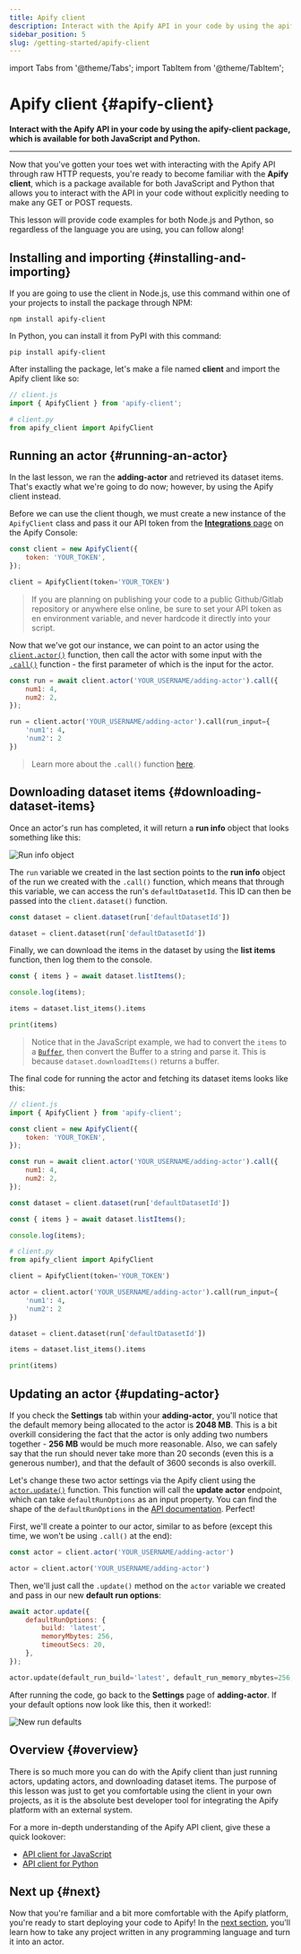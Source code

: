 ```yaml
---
title: Apify client
description: Interact with the Apify API in your code by using the apify-client package, which is available for both JavaScript and Python.
sidebar_position: 5
slug: /getting-started/apify-client
---
```


import Tabs from '@theme/Tabs';
import TabItem from '@theme/TabItem';

# Apify client {#apify-client}

**Interact with the Apify API in your code by using the apify-client package, which is available for both JavaScript and Python.**

---

Now that you've gotten your toes wet with interacting with the Apify API through raw HTTP requests, you're ready to become familiar with the **Apify client**, which is a package available for both JavaScript and Python that allows you to interact with the API in your code without  explicitly needing to make any GET or POST requests.

This lesson will provide code examples for both Node.js and Python, so regardless of the language you are using, you can follow along!

## Installing and importing {#installing-and-importing}

If you are going to use the client in Node.js, use this command within one of your projects to install the package through NPM:

```shell
npm install apify-client
```

In Python, you can install it from PyPI with this command:

```shell
pip install apify-client
```

After installing the package, let's make a file named **client** and import the Apify client like so:

<Tabs groupId="main">
<TabItem value="Node.js" label="Node.js">

```javascript
// client.js
import { ApifyClient } from 'apify-client';

```

</TabItem>
<TabItem value="Python" label="Python">

```python
# client.py
from apify_client import ApifyClient

```

</TabItem>
</Tabs>

## Running an actor {#running-an-actor}

In the last lesson, we ran the **adding-actor** and retrieved its dataset items. That's exactly what we're going to do now; however, by using the Apify client instead.

Before we can use the client though, we must create a new instance of the `ApifyClient` class and pass it our API token from the [**Integrations** page](https://console.apify.com/account?tab=integrations&asrc=developers_portal) on the Apify Console:

<Tabs groupId="main">
<TabItem value="Node.js" label="Node.js">

```javascript
const client = new ApifyClient({
    token: 'YOUR_TOKEN',
});

```

</TabItem>
<TabItem value="Python" label="Python">

```python
client = ApifyClient(token='YOUR_TOKEN')

```

</TabItem>
</Tabs>

> If you are planning on publishing your code to a public Github/Gitlab repository or anywhere else online, be sure to set your API token as en environment variable, and never hardcode it directly into your script.

Now that we've got our instance, we can point to an actor using the [`client.actor()`](/api/client/js/reference/class/ApifyClient#actor) function, then call the actor with some input with the [`.call()`](/api/client/js/reference/class/ApifyClient#actor) function - the first parameter of which is the input for the actor.

<Tabs groupId="main">
<TabItem value="Node.js" label="Node.js">

```javascript
const run = await client.actor('YOUR_USERNAME/adding-actor').call({
    num1: 4,
    num2: 2,
});

```

</TabItem>
<TabItem value="Python" label="Python">

```python
run = client.actor('YOUR_USERNAME/adding-actor').call(run_input={
    'num1': 4,
    'num2': 2
})

```

</TabItem>
</Tabs>

> Learn more about the `.call()` function [here](/api/client/js/reference/class/ApifyClient#actor).

## Downloading dataset items {#downloading-dataset-items}

Once an actor's run has completed, it will return a **run info** object that looks something like this:

![Run info object](./images/run-info.webp)

The `run` variable we created in the last section points to the **run info** object of the run we created with the `.call()` function, which means that through this variable, we can access the run's `defaultDatasetId`. This ID can then be passed into the `client.dataset()` function.

<Tabs groupId="main">
<TabItem value="Node.js" label="Node.js">

```javascript
const dataset = client.dataset(run['defaultDatasetId'])

```

</TabItem>
<TabItem value="Python" label="Python">

```python
dataset = client.dataset(run['defaultDatasetId'])

```

</TabItem>
</Tabs>

Finally, we can download the items in the dataset by using the **list items** function, then log them to the console.

<Tabs groupId="main">
<TabItem value="Node.js" label="Node.js">

```javascript
const { items } = await dataset.listItems();

console.log(items);

```

</TabItem>
<TabItem value="Python" label="Python">

```python
items = dataset.list_items().items

print(items)

```

</TabItem>
</Tabs>

> Notice that in the JavaScript example, we had to convert the `items` to a [`Buffer`](https://nodejs.org/api/buffer.html), then convert the Buffer to a string and parse it. This is because `dataset.downloadItems()` returns a buffer.

The final code for running the actor and fetching its dataset items looks like this:

<Tabs groupId="main">
<TabItem value="Node.js" label="Node.js">

```javascript
// client.js
import { ApifyClient } from 'apify-client';

const client = new ApifyClient({
    token: 'YOUR_TOKEN',
});

const run = await client.actor('YOUR_USERNAME/adding-actor').call({
    num1: 4,
    num2: 2,
});

const dataset = client.dataset(run['defaultDatasetId'])

const { items } = await dataset.listItems();

console.log(items);

```

</TabItem>
<TabItem value="Python" label="Python">

```python
# client.py
from apify_client import ApifyClient

client = ApifyClient(token='YOUR_TOKEN')

actor = client.actor('YOUR_USERNAME/adding-actor').call(run_input={
    'num1': 4,
    'num2': 2
})

dataset = client.dataset(run['defaultDatasetId'])

items = dataset.list_items().items

print(items)

```

</TabItem>
</Tabs>

## Updating an actor {#updating-actor}

If you check the **Settings** tab within your **adding-actor**, you'll notice that the default memory being allocated to the actor is **2048 MB**. This is a bit overkill considering the fact that the actor is only adding two numbers together - **256 MB** would be much more reasonable. Also, we can safely say that the run should never take more than 20 seconds (even this is a generous number), and that the default of 3600 seconds is also overkill.

Let's change these two actor settings via the Apify client using the [`actor.update()`](/api/client/js/reference/class/ActorClient#update) function. This function will call the **update actor** endpoint, which can take `defaultRunOptions` as an input property. You can find the shape of the `defaultRunOptions` in the [API documentation](/api/v2#/reference/actors/actor-object/update-actor). Perfect!

First, we'll create a pointer to our actor, similar to as before (except this time, we won't be using `.call()` at the end):

<Tabs groupId="main">
<TabItem value="Node.js" label="Node.js">

```javascript
const actor = client.actor('YOUR_USERNAME/adding-actor')

```

</TabItem>
<TabItem value="Python" label="Python">

```python
actor = client.actor('YOUR_USERNAME/adding-actor')

```

</TabItem>
</Tabs>

Then, we'll just call the `.update()` method on the `actor` variable we created and pass in our new **default run options**:

<Tabs groupId="main">
<TabItem value="Node.js" label="Node.js">

```javascript
await actor.update({
    defaultRunOptions: {
        build: 'latest',
        memoryMbytes: 256,
        timeoutSecs: 20,
    },
});

```

</TabItem>
<TabItem value="Python" label="Python">

```python
actor.update(default_run_build='latest', default_run_memory_mbytes=256, default_run_timeout_secs=20)

```

</TabItem>
</Tabs>

After running the code, go back to the **Settings** page of **adding-actor**. If your default options now look like this, then it worked!:

![New run defaults](./images/new-defaults.webp)

## Overview {#overview}

There is so much more you can do with the Apify client than just running actors, updating actors, and downloading dataset items. The purpose of this lesson was just to get you comfortable using the client in your own projects, as it is the absolute best developer tool for integrating the Apify platform with an external system.

For a more in-depth understanding of the Apify API client, give these a quick lookover:

- [API client for JavaScript](/api/client/js)
- [API client for Python](/api/client/python)

## Next up {#next}

Now that you're familiar and a bit more comfortable with the Apify platform, you're ready to start deploying your code to Apify! In the [next section](../deploying_your_code/index.md), you'll learn how to take any project written in any programming language and turn it into an actor.
